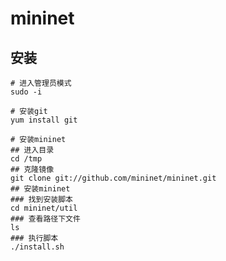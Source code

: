 # mininet

## 安装
```command
# 进入管理员模式
sudo -i

# 安装git
yum install git

# 安装mininet
## 进入目录
cd /tmp
## 克隆镜像
git clone git://github.com/mininet/mininet.git
## 安装mininet
### 找到安装脚本
cd mininet/util
### 查看路径下文件
ls
### 执行脚本
./install.sh
```

## 